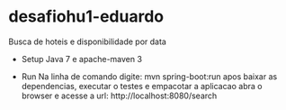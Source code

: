 # desafiohu1-eduardo
Busca de hoteis e disponibilidade por data

- Setup
 Java 7 e apache-maven 3

- Run
 Na linha de comando digite: mvn spring-boot:run
 apos baixar as dependencias, executar o testes e empacotar a aplicacao
 abra o browser e acesse a url: http://localhost:8080/search




